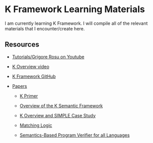 # K Framework Learning Materials

I am currently learning K Framework. I will compile all of the relevant materials that I encounter/create here.

## Resources
* [Tutorials/Grigore Rosu on Youtube](https://www.youtube.com/user/grigorerosu/feed)

* [K Overview video](https://www.youtube.com/watch?v=eSaIKHQOo4c)

* [K Framework GitHub](https://github.com/kframework/k/)

* [Papers](http://www.kframework.org/index.php/K_Publications)
  * [K Primer](http://fsl.cs.illinois.edu/index.php/The_K_Primer_(version_3.3))

  * [Overview of the K Semantic Framework](http://fsl.cs.illinois.edu/index.php/An_Overview_of_the_K_Semantic_Framework)

  * [K Overview and SIMPLE Case Study](http://fsl.cs.illinois.edu/index.php/K_Overview_and_SIMPLE_Case_Study)

  * [Matching Logic](http://fsl.cs.illinois.edu/index.php/Matching_logic)

  * [Semantics-Based Program Verifier for all Languages](http://fsl.cs.illinois.edu/index.php/Semantics-Based_Program_Verifiers_for_All_Languages)
